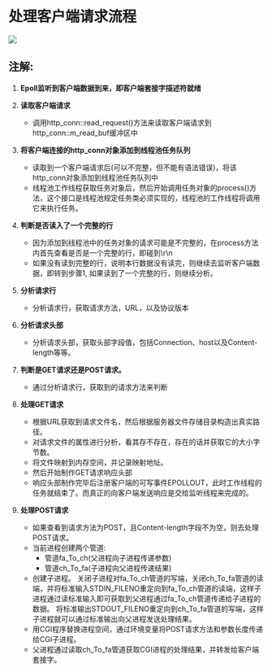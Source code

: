 # 处理客户端请求流程  
![](https://i.imgur.com/DWcTlr7.png)  

## 注解:  
1. **Epoll监听到客户端数据到来，即客户端套接字描述符就绪**  

2. **读取客户端请求**  
	- 调用http_conn::read\_request()方法来读取客户端请求到http\_conn::m\_read\_buf缓冲区中  

3. **将客户端连接的http\_conn对象添加到线程池任务队列**  
	- 读取到一个客户端请求后(可以不完整，但不能有语法错误)，将该http\_conn对象添加到线程池任务队列中
	- 线程池工作线程获取任务对象后，然后开始调用任务对象的process()方法，这个接口是线程池规定任务类必须实现的，线程池的工作线程将调用它来执行任务。  

4. **判断是否读入了一个完整的行**  
	- 因为添加到线程池中的任务对象的请求可能是不完整的，在process方法内首先查看是否是一个完整的行，即碰到\r\n  
	- 如果没有读到完整的行，说明本行数据没有读完，则继续去监听客户端数据，即转到步骤1, 如果读到了一个完整的行，则继续分析。  

5. **分析请求行**  
	- 分析请求行，获取请求方法，URL，以及协议版本  

6. **分析请求头部**  
	- 分析请求头部，获取头部字段值，包括Connection、host以及Content\-length等等。  

7. **判断是GET请求还是POST请求。**
	- 通过分析请求行，获取到的请求方法来判断  

8. **处理GET请求**  
	- 根据URL获取到请求文件名，然后根据服务器文件存储目录构造出真实路径。  
	- 对请求文件的属性进行分析，看其存不存在，存在的话并获取它的大小字节数。  
	- 将文件映射到内存空间，并记录映射地址。  
	- 然后开始制作GET请求响应头部  
	- 响应头部制作完毕后注册客户端的可写事件EPOLLOUT，此时工作线程的任务就结束了。而真正的向客户端发送响应是交给监听线程来完成的。  

9. **处理POST请求**  
	- 如果查看到请求方法为POST，且Content\-length字段不为空，则去处理POST请求。
	- 当前进程创建两个管道:
		- 管道fa\_To\_ch(父进程向子进程传递参数) 
		- 管道ch\_To\_fa(子进程向父进程传递结果)
	- 创建子进程。 关闭子进程对fa\_To\_ch管道的写端，关闭ch\_To\_fa管道的读端，并将标准输入STDIN\_FILENO重定向到fa\_To\_ch管道的读端，这样子进程通过读标准输入即可获取到父进程通过fa\_To\_ch管道传递给子进程的数据。 将标准输出STDOUT\_FILENO重定向到ch\_To\_fa管道的写端，这样子进程就可以通过标准输出向父进程发送处理结果。  
	- 用CGI程序替换进程空间，通过环境变量将POST请求方法和参数长度传递给CGI子进程。  
	- 父进程通过读取ch\_To\_fa管道获取CGI进程的处理结果，并转发给客户端套接字。
